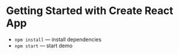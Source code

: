 # Getting Started with Create React App

- `npm install` — install dependencies
- `npm start` — start demo